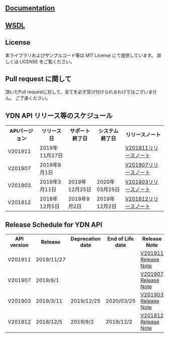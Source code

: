 ## [Documentation](/docs)

## [WSDL](/wsdl)

## License
本ライブラリおよびサンプルコード等は MIT License にて提供しています。
詳しくは LICENSE をご覧ください。
 
## Pull request に関して
頂いたPull requestに対して、全てを必ず受け付けられるわけではございません。
ご了承ください。

## YDN API リリース等のスケジュール
<table class="standard">
<tbody>
<tr>
 <th>APIバージョン</th>
 <th>リリース日</th>
 <th>サポート終了日</th>
 <th>システム終了日</th>
 <th>リリースノート</th>
</tr>
<tr>
 <td>V201911</td>
 <td>2019年11月27日</td>
 <td></td>
 <td></td>
 <td><a href="../../blob/201911/docs/ja/releasenotes.md">V201911リリースノート</a></td>
</tr>
<tr>
 <td>V201907</td>
 <td>2019年8月1日</td>
 <td></td>
 <td></td>
 <td><a href="../../blob/201907/docs/ja/releasenotes.md">V201907リリースノート</a></td>
</tr>
<tr>
 <td>V201903</td>
 <td>2019年3月11日</td>
 <td>2019年12月25日</td>
 <td>2020年03月25日</td>
 <td><a href="../../blob/201903/docs/ja/releasenotes.md">V201903リリースノート</a></td>
</tr>
<tr>
 <td>V201812</td>
 <td>2018年12月5日</td>
 <td>2019年9月2日</td>
 <td>2019年12月2日</td>
 <td><a href="../../blob/201812/docs/ja/releasenotes.md">V201812リリースノート</a></td>
</tr>
</tbody>
</table>

## Release Schedule for YDN API
<table class="standard">
<tbody>
<tr>
 <th>API version</th>
 <th>Release</th>
 <th>Deprecation date</th>
 <th>End of Life date</th>
 <th>Release Note</th>
</tr>
<tr>
 <td>V201911</td>
 <td>2019/11/27</td>
 <td></td>
 <td></td>
 <td><a href="../../blob/201911/docs/en/releasenotes.md">V201911 Release Note</a></td>
</tr>
<tr>
 <td>V201907</td>
 <td>2019/8/1</td>
 <td></td>
 <td></td>
 <td><a href="../../blob/201907/docs/en/releasenotes.md">V201907 Release Note</a></td>
</tr>
<tr>
 <td>V201903</td>
 <td>2019/3/11</td>
 <td>2019/12/25</td>
 <td>2020/03/25</td>
 <td><a href="../../blob/201903/docs/en/releasenotes.md">V201903 Release Note</a></td>
</tr>
<tr>
 <td>V201812</td>
 <td>2018/12/5</td>
 <td>2019/9/2</td>
 <td>2019/12/2</td>
 <td><a href="../../blob/201812/docs/en/releasenotes.md">V201812 Release Note</a></td>
</tr>
</tbody>
</table>
